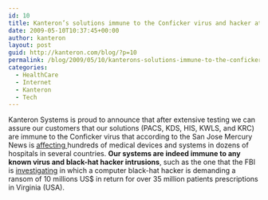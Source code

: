 ```yaml
---
id: 10
title: Kanteron’s solutions immune to the Conficker virus and hacker attacks
date: 2009-05-10T10:37:45+00:00
author: kanteron
layout: post
guid: http://kanteron.com/blog/?p=10
permalink: /blog/2009/05/10/kanterons-solutions-immune-to-the-conficker-virus-and-hacker-attacks/
categories:
  - HealthCare
  - Internet
  - Kanteron
  - Tech
---
```

Kanteron Systems is proud to announce that after extensive testing we can assure our customers that our solutions (PACS, KDS, HIS, KWLS, and KRC) are immune to the Conficker virus that according to the San Jose Mercury News is <a href="http://www.healthimaging.com/index.php?option=com_articles&view=article&id=17323" title="http://www.healthimaging.com/index.php?option=com_articles&view=article&id=17323" target="_blank">affecting </a>hundreds of medical devices and systems in dozens of hospitals in several countries. <span style="font-weight: bold" class="Apple-style-span">Our systems are indeed immune to any known virus and black-hat hacker intrusions</span>, such as the one that the FBI is <a href="http://www.healthimaging.com/index.php?option=com_articles&view=article&id=17372" title="http://www.healthimaging.com/index.php?option=com_articles&view=article&id=17372" target="_blank">investigating</a> in which a computer black-hat hacker is demanding a ransom of 10 millions US$ in return for over 35 million patients prescriptions in Virginia (USA). 